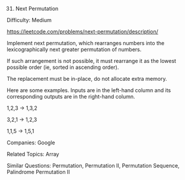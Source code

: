 31. Next Permutation

Difficulty: Medium

https://leetcode.com/problems/next-permutation/description/

Implement next permutation, which rearranges numbers into the lexicographically next greater permutation of numbers.

If such arrangement is not possible, it must rearrange it as the lowest possible order (ie, sorted in ascending order).

The replacement must be in-place, do not allocate extra memory.

Here are some examples. Inputs are in the left-hand column and its corresponding outputs are in the right-hand column.

1,2,3 → 1,3,2

3,2,1 → 1,2,3

1,1,5 → 1,5,1

Companies: Google

Related Topics: Array

Similar Questions: Permutation, Permutation II, Permutation Sequence, Palindrome Permutation II
